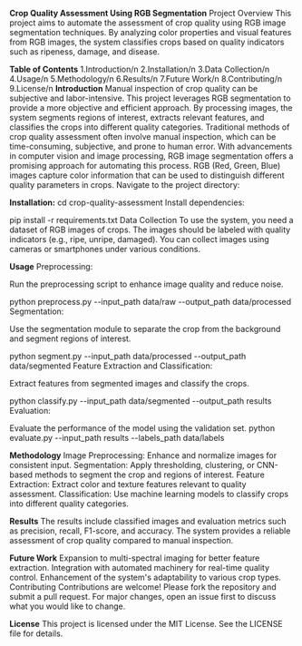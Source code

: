 **Crop Quality Assessment Using RGB Segmentation**
Project Overview
This project aims to automate the assessment of crop quality using RGB image segmentation techniques. By analyzing color properties and visual features from RGB images, the system classifies crops based on quality indicators such as ripeness, damage, and disease.

**Table of Contents**
1.Introduction/n
2.Installation/n
3.Data Collection/n
4.Usage/n
5.Methodology/n
6.Results/n
7.Future Work/n
8.Contributing/n
9.License/n
**Introduction**
Manual inspection of crop quality can be subjective and labor-intensive. This project leverages RGB segmentation to provide a more objective and efficient approach. By processing images, the system segments regions of interest, extracts relevant features, and classifies the crops into different quality categories.
Traditional methods of crop quality assessment often involve manual inspection, which can be time-consuming, subjective, and prone to human error. With advancements in computer vision and image processing, RGB image segmentation offers a promising approach for automating this process. RGB (Red, Green, Blue) images capture color information that can be used to distinguish different quality parameters in crops.
Navigate to the project directory:

**Installation:**
cd crop-quality-assessment
Install dependencies:

pip install -r requirements.txt
Data Collection
To use the system, you need a dataset of RGB images of crops. The images should be labeled with quality indicators (e.g., ripe, unripe, damaged). You can collect images using cameras or smartphones under various conditions.

**Usage**
Preprocessing:

Run the preprocessing script to enhance image quality and reduce noise.

python preprocess.py --input_path data/raw --output_path data/processed
Segmentation:

Use the segmentation module to separate the crop from the background and segment regions of interest.

python segment.py --input_path data/processed --output_path data/segmented
Feature Extraction and Classification:

Extract features from segmented images and classify the crops.

python classify.py --input_path data/segmented --output_path results
Evaluation:

Evaluate the performance of the model using the validation set.
python evaluate.py --input_path results --labels_path data/labels

**Methodology**
Image Preprocessing: Enhance and normalize images for consistent input.
Segmentation: Apply thresholding, clustering, or CNN-based methods to segment the crop and regions of interest.
Feature Extraction: Extract color and texture features relevant to quality assessment.
Classification: Use machine learning models to classify crops into different quality categories.

**Results**
The results include classified images and evaluation metrics such as precision, recall, F1-score, and accuracy. The system provides a reliable assessment of crop quality compared to manual inspection.

**Future Work**
Expansion to multi-spectral imaging for better feature extraction.
Integration with automated machinery for real-time quality control.
Enhancement of the system's adaptability to various crop types.
Contributing
Contributions are welcome! Please fork the repository and submit a pull request. For major changes, open an issue first to discuss what you would like to change.

**License**
This project is licensed under the MIT License. See the LICENSE file for details.

